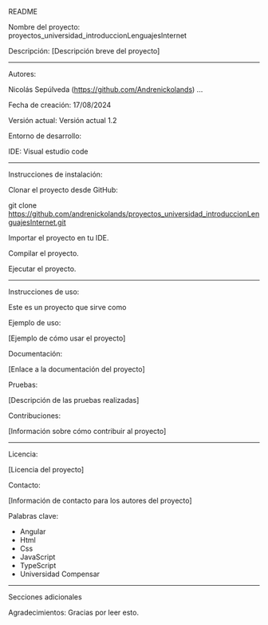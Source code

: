 README

Nombre del proyecto: proyectos_universidad_introduccionLenguajesInternet

Descripción: [Descripción breve del proyecto]

---

Autores:

Nicolás Sepúlveda (https://github.com/Andrenickolands)
...

Fecha de creación: 17/08/2024

Versión actual: Versión actual 1.2

Entorno de desarrollo:

IDE: Visual estudio code

---

Instrucciones de instalación:

Clonar el proyecto desde GitHub:

git clone https://github.com/andrenickolands/proyectos_universidad_introduccionLenguajesInternet.git

Importar el proyecto en tu IDE.

Compilar el proyecto.

Ejecutar el proyecto.

---

Instrucciones de uso:

Este es un proyecto que sirve como

Ejemplo de uso:

[Ejemplo de cómo usar el proyecto]

Documentación:

[Enlace a la documentación del proyecto]

Pruebas:

[Descripción de las pruebas realizadas]

Contribuciones:

[Información sobre cómo contribuir al proyecto]

---

Licencia:

[Licencia del proyecto]

Contacto:

[Información de contacto para los autores del proyecto]

Palabras clave:

- Angular
- Html
- Css
- JavaScript
- TypeScript
- Universidad Compensar

---

Secciones adicionales

Agradecimientos: Gracias por leer esto.
